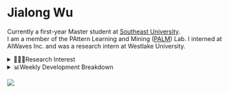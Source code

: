 #  Jialong Wu

Currently a first-year Master student at [Southeast University](https://www.seu.edu.cn/english/).<br>
I am a member of the PAttern Learning and Mining ([PALM](http://palm.seu.edu.cn/home.html)) Lab. I interned at AIWaves Inc. and was a research intern at Westlake University.

<details><summary>👨🏻‍💻Research Interest</summary>
My current research interests primarily encompass three aspects:

- Exploring the **synergies** between large-scale and small-scale models.
- Investigating the <strong>personalization and interactive</strong> abilities of LLMs.
- Utilizing  <strong>causal inference</strong>  to mitigate bias in conventional NLP tasks.

Recent works:
[Constituency Parsing using LLMs](https://arxiv.org/pdf/2310.19462.pdf), [Agents](https://arxiv.org/pdf/2309.07870.pdf)
</details>

<details><summary>📊Weekly Development Breakdown</summary>

<!--START_SECTION:waka-->

```txt
From: 08 November 2023 - To: 15 November 2023

Total Time: 10 hrs 40 mins

Python           4 hrs           █████████▒░░░░░░░░░░░░░░░   37.60 %
Markdown         2 hrs 57 mins   ███████░░░░░░░░░░░░░░░░░░   27.66 %
Bash             2 hrs 7 mins    █████░░░░░░░░░░░░░░░░░░░░   19.85 %
TeX              46 mins         █▓░░░░░░░░░░░░░░░░░░░░░░░   07.22 %
Text             42 mins         █▓░░░░░░░░░░░░░░░░░░░░░░░   06.58 %
```

<!--END_SECTION:waka-->

[![wakatime](https://wakatime.com/badge/user/c6720b29-9431-4a60-bc9d-e1fb2b6bd65f.svg)](https://wakatime.com/@c6720b29-9431-4a60-bc9d-e1fb2b6bd65f)
</details>

![](https://komarev.com/ghpvc/?username=callanwu)
